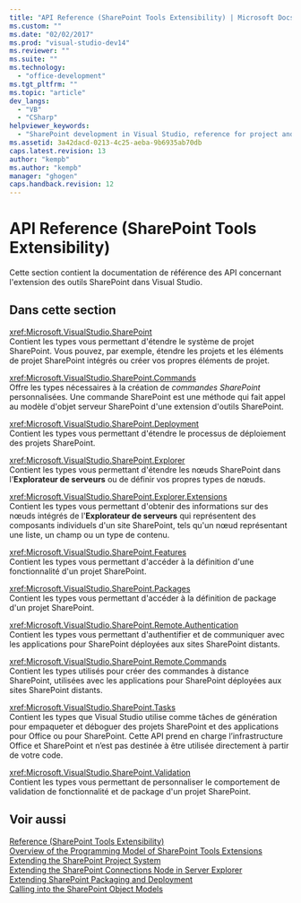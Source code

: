 ```yaml
---
title: "API Reference (SharePoint Tools Extensibility) | Microsoft Docs"
ms.custom: ""
ms.date: "02/02/2017"
ms.prod: "visual-studio-dev14"
ms.reviewer: ""
ms.suite: ""
ms.technology: 
  - "office-development"
ms.tgt_pltfrm: ""
ms.topic: "article"
dev_langs: 
  - "VB"
  - "CSharp"
helpviewer_keywords: 
  - "SharePoint development in Visual Studio, reference for project and tools extensibility"
ms.assetid: 3a42dacd-0213-4c25-aeba-9b6935ab70db
caps.latest.revision: 13
author: "kempb"
ms.author: "kempb"
manager: "ghogen"
caps.handback.revision: 12
---
```

# API Reference (SharePoint Tools Extensibility)
  Cette section contient la documentation de référence des API concernant l'extension des outils SharePoint dans Visual Studio.  
  
## Dans cette section  
 <xref:Microsoft.VisualStudio.SharePoint>  
 Contient les types vous permettant d'étendre le système de projet SharePoint.  Vous pouvez, par exemple, étendre les projets et les éléments de projet SharePoint intégrés ou créer vos propres éléments de projet.  
  
 <xref:Microsoft.VisualStudio.SharePoint.Commands>  
 Offre les types nécessaires à la création de *commandes SharePoint* personnalisées.  Une commande SharePoint est une méthode qui fait appel au modèle d'objet serveur SharePoint d'une extension d'outils SharePoint.  
  
 <xref:Microsoft.VisualStudio.SharePoint.Deployment>  
 Contient les types vous permettant d'étendre le processus de déploiement des projets SharePoint.  
  
 <xref:Microsoft.VisualStudio.SharePoint.Explorer>  
 Contient les types vous permettant d'étendre les nœuds SharePoint dans l'**Explorateur de serveurs** ou de définir vos propres types de nœuds.  
  
 <xref:Microsoft.VisualStudio.SharePoint.Explorer.Extensions>  
 Contient les types vous permettant d'obtenir des informations sur des nœuds intégrés de l'**Explorateur de serveurs** qui représentent des composants individuels d'un site SharePoint, tels qu'un nœud représentant une liste, un champ ou un type de contenu.  
  
 <xref:Microsoft.VisualStudio.SharePoint.Features>  
 Contient les types vous permettant d'accéder à la définition d'une fonctionnalité d'un projet SharePoint.  
  
 <xref:Microsoft.VisualStudio.SharePoint.Packages>  
 Contient les types vous permettant d'accéder à la définition de package d'un projet SharePoint.  
  
 <xref:Microsoft.VisualStudio.SharePoint.Remote.Authentication>  
 Contient les types vous permettant d'authentifier et de communiquer avec les applications pour SharePoint déployées aux sites SharePoint distants.  
  
 <xref:Microsoft.VisualStudio.SharePoint.Remote.Commands>  
 Contient les types utilisés pour créer des commandes à distance SharePoint, utilisées avec les applications pour SharePoint déployées aux sites SharePoint distants.  
  
 <xref:Microsoft.VisualStudio.SharePoint.Tasks>  
 Contient les types que Visual Studio utilise comme tâches de génération pour empaqueter et déboguer des projets SharePoint et des applications pour Office ou pour SharePoint.  Cette API prend en charge l’infrastructure Office et SharePoint et n’est pas destinée à être utilisée directement à partir de votre code.  
  
 <xref:Microsoft.VisualStudio.SharePoint.Validation>  
 Contient les types vous permettant de personnaliser le comportement de validation de fonctionnalité et de package d'un projet SharePoint.  
  
## Voir aussi  
 [Reference &#40;SharePoint Tools Extensibility&#41;](../sharepoint/reference-sharepoint-tools-extensibility.md)   
 [Overview of the Programming Model of SharePoint Tools Extensions](../sharepoint/overview-of-the-programming-model-of-sharepoint-tools-extensions.md)   
 [Extending the SharePoint Project System](../sharepoint/extending-the-sharepoint-project-system.md)   
 [Extending the SharePoint Connections Node in Server Explorer](../sharepoint/extending-the-sharepoint-connections-node-in-server-explorer.md)   
 [Extending SharePoint Packaging and Deployment](../sharepoint/extending-sharepoint-packaging-and-deployment.md)   
 [Calling into the SharePoint Object Models](../sharepoint/calling-into-the-sharepoint-object-models.md)  
  
  